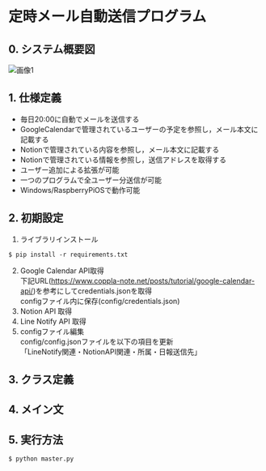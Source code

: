 # 定時メール自動送信プログラム
## 0. システム概要図
![画像1](https://github.com/haradakaito/Automatic_Email_Sending/assets/75819611/6d277790-c7c0-4ecf-a486-e532dde7f4d6)



## 1. 仕様定義
- 毎日20:00に自動でメールを送信する
- GoogleCalendarで管理されているユーザーの予定を参照し，メール本文に記載する
- Notionで管理されている内容を参照し，メール本文に記載する
- Notionで管理されている情報を参照し，送信アドレスを取得する
- ユーザー追加による拡張が可能
- 一つのプログラムで全ユーザー分送信が可能
- Windows/RaspberryPiOSで動作可能
## 2. 初期設定
1. ライブラリインストール
```
$ pip install -r requirements.txt
```
2. Google Calendar API取得  
下記URL(https://www.coppla-note.net/posts/tutorial/google-calendar-api/)を参考にしてcredentials.jsonを取得  
configファイル内に保存(config/credentials.json)
3. Notion API 取得  
4. Line Notify API 取得  
5. configファイル編集  
config/config.jsonファイルを以下の項目を更新  
「LineNotify関連・NotionAPI関連・所属・日報送信先」
## 3. クラス定義

## 4. メイン文

## 5. 実行方法
```
$ python master.py
```

